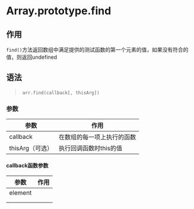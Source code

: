 #	Array.prototype.find

##	作用

`find()`方法返回数组中满足提供的测试函数的第一个元素的值，如果没有符合的值，则返回undefined

##	语法

> ​	`arr.find(callback[, thisArg])`

###	参数

| 参数            | 作用                       |
| --------------- | -------------------------- |
| callback        | 在数组的每一项上执行的函数 |
| thisArg（可选） | 执行回调函数时this的值     |

####	callback函数参数

| 参数    | 作用 |
| ------- | ---- |
| element |      |
|         |      |
|         |      |


